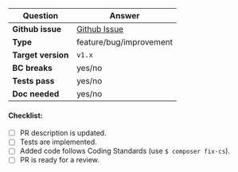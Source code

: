 | Question                                  | Answer
| ---------------------------------------- | ------------------
| **Github issue**                          | [Github Issue](https://github.com/arfaram/ezplatform-hubspot/issues)
| **Type**                                   | feature/bug/improvement
| **Target version** | `v1.x`
| **BC breaks**                          | yes/no
| **Tests pass**                          | yes/no
| **Doc needed**                       | yes/no

<!-- Replace this comment with Pull Request description -->

#### Checklist:
- [ ] PR description is updated.
- [ ] Tests are implemented.
- [ ] Added code follows Coding Standards (use `$ composer fix-cs`).
- [ ] PR is ready for a review.

